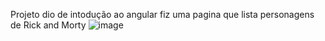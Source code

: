 Projeto dio de intodução ao angular
fiz uma pagina que lista personagens de Rick and Morty
![image](https://github.com/user-attachments/assets/efba02ca-45e6-472e-827c-c4075d39bb74)
